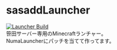 # sasaddLauncher  
[![Launcher Build](https://github.com/sasadd-LAB/sasaddLauncher/actions/workflows/build.yml/badge.svg)](https://github.com/sasadd-LAB/sasaddLauncher/actions/workflows/build.yml)  
笹田サーバー専用のMinecraftランチャー。  
NumaLauncherにパッチを当てて作ってます。  
